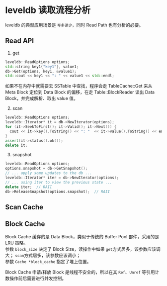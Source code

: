 # leveldb 读取流程分析

leveldb 的典型应用场景是 `写多读少`，同时 Read Path 也有分析的必要。

## Read API

1. get

```cpp
leveldb::ReadOptions options;
std::string key1{"key1"}, value1;
db->Get(options, key1, &value1);
std::cout << key1 << ": " << value1 << std::endl;
```

如果不在内存中就需要去 SSTable 中查找，程序会走 TableCache::Get 来从 Meta Block 定位到 Data Block 的偏移，在走 Table::BlockReader 读出 Data Block，并完成解析、取出 value 值。

2. scan

```cpp
leveldb::ReadOptions options;
leveldb::Iterator* it = db->NewIterator(options);
for (it->SeekToFirst(); it->Valid(); it->Next()) {
  cout << it->key().ToString() << ": "  << it->value().ToString() << endl;
}
assert(it->status().ok());
delete it;
```

3. snapshot

```cpp
leveldb::ReadOptions options;
options.snapshot = db->GetSnapshot();
// ... apply some updates to the db ...
leveldb::Iterator* iter = db->NewIterator(options);
// ... using iter to view the previous state ...
delete iter;  // RAII
db->ReleaseSnapshot(options.snapshot);  // RAII
```

## Scan Cache

## Block Cache

Block Cache 缓存的是 Data Block，类似于传统的 Buffer Pool 部件，采用的是 LRU 策略。  
参数 `block_size` 决定了 Block Size，读操作中如果 `get`方式居多，该参数应该调大； `scan`方式居多，该参数应该调小；   
参数 `Cache *block_cache` 指定了堆上位置。

Block Cache 申请/释放 Block 是线程不安全的，所以在其 `Ref`、`Unref` 等引用计数操作前后需要进行并发控制。